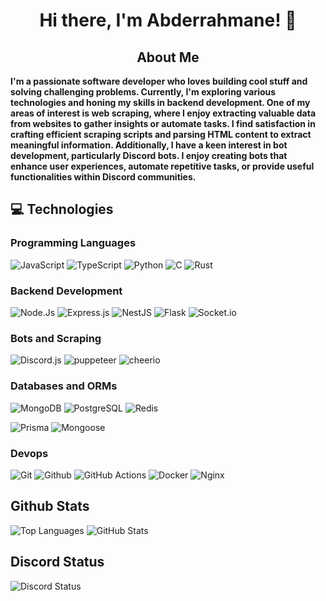 
<h1 align="center"> Hi there, I'm Abderrahmane! 👋</h1>
<h2 align="center"> About Me </h2>
<strong>I'm a passionate software developer who loves building cool stuff and solving challenging problems. Currently, I'm exploring various technologies and honing my skills in backend development.
One of my areas of interest is web scraping, where I enjoy extracting valuable data from websites to gather insights or automate tasks. I find satisfaction in crafting efficient scraping scripts and parsing HTML content to extract meaningful information.
Additionally, I have a keen interest in bot development, particularly Discord bots. I enjoy creating bots that enhance user experiences, automate repetitive tasks, or provide useful functionalities within Discord communities.</strong>

## 💻 Technologies
### Programming Languages
![JavaScript](https://img.shields.io/badge/JavaScript-F7DF1E?style=for-the-badge&logo=javascript&logoColor=black)
![TypeScript](https://img.shields.io/badge/TypeScript-007ACC?style=for-the-badge&logo=typescript&logoColor=white)
![Python](https://img.shields.io/badge/Python-3776AB?style=for-the-badge&logo=python&logoColor=white)
![C](https://img.shields.io/badge/C-00599C?style=for-the-badge&logo=c&logoColor=white)
![Rust](https://img.shields.io/badge/Rust-B7410E?style=for-the-badge&logo=rust&logoColor=white)

### Backend Development
![Node.Js](https://img.shields.io/badge/Node.js-43853D?style=for-the-badge&logo=node.js&logoColor=white)
![Express.js](https://img.shields.io/badge/Express.js-000000?style=for-the-badge&logo=express&logoColor=white)
![NestJS](https://img.shields.io/badge/nestjs-%23E0234E.svg?style=for-the-badge&logo=nestjs&logoColor=white) 
![Flask](https://img.shields.io/badge/flask-%23000.svg?style=for-the-badge&logo=flask&logoColor=white) 
![Socket.io](https://img.shields.io/badge/Socket.io-black?style=for-the-badge&logo=socket.io&badgeColor=010101)

### Bots and Scraping
![Discord.js](https://img.shields.io/badge/discord.js-5865F2?style=for-the-badge&logo=discorddotjs&logoColor=white)
![puppeteer](https://img.shields.io/badge/puppeteer-40B5A4?style=for-the-badge&logo=puppeteer&logoColor=white)
![cheerio](https://img.shields.io/badge/cheerio-E88C1F?style=for-the-badge&logo=cheerio&logoColor=white)
### Databases and ORMs
![MongoDB](https://img.shields.io/badge/MongoDB-47A248?style=for-the-badge&logo=mongodb&logoColor=white)
![PostgreSQL](https://img.shields.io/badge/PostgreSql-0064a5?style=for-the-badge&logo=postgresql&logoColor=white)
![Redis](https://img.shields.io/badge/redis-%23DD0031.svg?style=for-the-badge&logo=redis&logoColor=white)

![Prisma](https://img.shields.io/badge/Prisma-3982CE?style=for-the-badge&logo=Prisma&logoColor=white)
![Mongoose](https://img.shields.io/badge/Mongoose-B71C1C?style=for-the-badge&logo=mongoose&logoColor=white)

### Devops
![Git](https://img.shields.io/badge/Git-F05032?style=for-the-badge&logo=git&logoColor=white)
![Github](https://img.shields.io/badge/github-181717.svg?style=for-the-badge&logo=github&logoColor=white)
![GitHub Actions](https://img.shields.io/badge/github%20actions-%232671E5.svg?style=for-the-badge&logo=githubactions&logoColor=white)
![Docker](https://img.shields.io/badge/Docker-2496ED?style=for-the-badge&logo=docker&logoColor=white)
![Nginx](https://img.shields.io/badge/nginx-%23009639.svg?style=for-the-badge&logo=nginx&logoColor=white) 

## Github Stats
![Top Languages](https://github-readme-stats.vercel.app/api/top-langs/?username=abdo30004&layout=donut&theme=ayu-mirage)
![GitHub Stats](https://github-readme-stats.vercel.app/api?username=abdo30004&show_icons=true&theme=ayu-mirage)

## Discord Status
![Discord Status](https://lanyard.cnrad.dev/api/760952710383665192?animated=true&showDisplayName=true&hideTimestamp=true)


